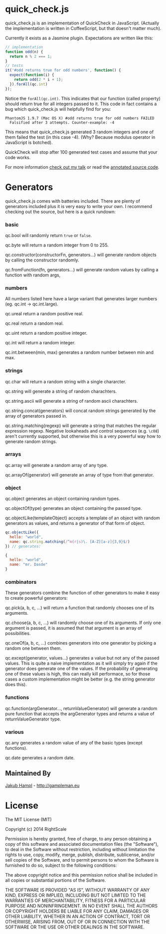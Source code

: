 quick_check.js
==============

quick_check.js is an implementation of QuickCheck in JavaScript. (Actually the
implementation is written in CoffeeScript, but that doesn't matter much).

Currently it exists as a Jasmine plugin. Expectations are written like this:

~~~javascript
// implementation
function odd(n) {
  return n % 2 === 1;
}
// tests
it('#odd returns true for odd numbers', function() {
  expect(function(i) {
    return odd(2 * i + 1);
  }).forAll(qc.int)
});
~~~

Notice the `forAll(qc.int)`. This indicates that our function (called property)
should return true for all integers passed to it. This code in fact contains a bug
which quick_check.js will helpfully find for you:

~~~
PhantomJS 1.9.7 (Mac OS X) #odd returns true for odd numbers FAILED
  Falsified after 3 attempts. Counter-example: -4
~~~

This means that quick_check.js generated 3 random integers and one of them failed
the test (in this case -4). (Why? Because modulus operator in JavaScript is botched).

QuickCheck will stop after 100 generated test cases and assume that your code works.

For more information [check out my talk](https://vimeo.com/98737599) or read the
[annotated source code](http://code.gampleman.eu/quick_check.js/).

# Generators

quick_check.js comes with batteries included. There are plenty of generators included
plus it is very easy to write your own. I recommend checking out the source, but here is a quick rundown:

### basic
qc.bool will randomly return `true` or `false`.

qc.byte will return a random integer from 0 to 255.

qc.constructor(constructorFn, generators...) will generate random objects by calling the constructor randomly.

qc.fromFunction(fn, generators...) will generate random values by calling a function with random args,

### numbers
All numbers listed here have a large variant that generates larger numbers (eg. qc.int -> qc.int.large).

qc.ureal return a random positive real.

qc.real return a random real.

qc.uint return a random positive integer.

qc.int will return a random integer.

qc.int.between(min, max) generates a random number between min and max.

### strings

qc.char will return a random string with a single chararcter.

qc.string will generate a string of random charachters.

qc.string.ascii will generate a string of random ascii charachters.

qc.string.concat(generators) will concat random strings generated by the array of generators passed in.

qc.string.matching(regexp) will generate a string that matches the regular expression regexp. Negative lookaheads and control sequences (e.g. `\c08`) aren't currently supported, but otherwise this is a very powerful way how to generate random strings.

### arrays

qc.array will generate a random array of any type.

qc.arrayOf(generator) will generate an array of type from that generator.

### object

qc.object generates an object containing random types.

qc.objectOf(type) generates an object containing the passed type.

qc.objectLike(templateObject) accepts a template of an object with random generators as values, and returns a generator of that form of object.

~~~javascript
qc.objectLike({
  hello: "world",
  name: qc.string.matching(/^m(r|s)\. [A-Z][a-z]{3,9}$/)
}) // generates:

{
  hello: "world",
  name: "mr. Dasde"
}
~~~

### combinators

These generators combine the function of other generators to make it easy to create powerful generators:

qc.pick(a, b, c, ...) will return a function that randomly chooses one of its arguments.

qc.choose(a, b, c, ...) will randomly choose one of its arguments. If only one argument is passed,
it is assumed that that argument is an array of possibilities.

qc.oneOf(a, b, c, ...) combines generators into one generator by picking a random one between them.

qc.except(generator, values...) generates a value but not any of the passed values. This is quite a naive implementation as it will simply try again if the generator does generate one of the values. If the probability of generating one of these values is high, this can really kill performace, so for those cases a custom implementation might be better (e.g. the string generator does this).

### functions

qc.function(argGenerator..., returnValueGenerator) will generate a random pure function that accepts the argGenerator types and returns a value of returnValueGenerator type.

### various

qc.any generates a random value of any of the basic types (except functions).

qc.date generates a random date.

Maintained By
-------------
[Jakub Hampl](https://github.com/gampleman) - http://gampleman.eu

# License

The MIT License (MIT)

Copyright (c) 2014 RightScale

Permission is hereby granted, free of charge, to any person obtaining a copy of this software and associated documentation files (the "Software"), to deal in the Software without restriction, including without limitation the rights to use, copy, modify, merge, publish, distribute, sublicense, and/or sell copies of the Software, and to permit persons to whom the Software is furnished to do so, subject to the following conditions:

The above copyright notice and this permission notice shall be included in all copies or substantial portions of the Software.

THE SOFTWARE IS PROVIDED "AS IS", WITHOUT WARRANTY OF ANY KIND, EXPRESS OR IMPLIED, INCLUDING BUT NOT LIMITED TO THE WARRANTIES OF MERCHANTABILITY, FITNESS FOR A PARTICULAR PURPOSE AND NONINFRINGEMENT. IN NO EVENT SHALL THE AUTHORS OR COPYRIGHT HOLDERS BE LIABLE FOR ANY CLAIM, DAMAGES OR OTHER LIABILITY, WHETHER IN AN ACTION OF CONTRACT, TORT OR OTHERWISE, ARISING FROM, OUT OF OR IN CONNECTION WITH THE SOFTWARE OR THE USE OR OTHER DEALINGS IN THE SOFTWARE.
